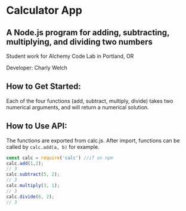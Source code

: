 # Calculator App

## A Node.js program for adding, subtracting, multiplying, and dividing two numbers
Student work for Alchemy Code Lab in Portland, OR


Developer: Charly Welch

## How to Get Started:

Each of the four functions (add, subtract, multiply, divide) takes two numerical arguments, and will return a numerical solution. 

## How to Use API:

The functions are exported from calc.js. After import, functions can be called by `calc.add(a, b)` for example. 

```js
const calc = require('calc') //if on npm
calc.add(1,2);
// 3
calc.subtract(5, 2);
// 3
calc.multiply(3, 1);
// 3
calc.divide(6, 2);
// 3

```




